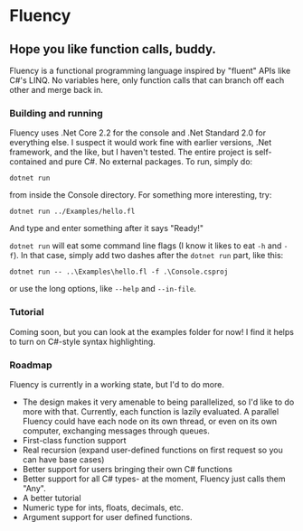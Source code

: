 # Fluency
## Hope you like function calls, buddy.


Fluency is a functional programming language inspired by "fluent" APIs like C#'s LINQ. No variables here, only function calls that can branch off each other and merge back in.


### Building and running
Fluency uses .Net Core 2.2 for the console and .Net Standard 2.0 for everything else. I suspect it would work fine with earlier versions, .Net framework, and the like, but I haven't tested. The entire project is self-contained and pure C#. No external packages. To run, simply do:

`dotnet run`

from inside the Console directory. For something more interesting, try:

`dotnet run ../Examples/hello.fl`

And type and enter something after it says "Ready!"

`dotnet run` will eat some command line flags (I know it likes to eat `-h` and `-f`). In that case, simply add two dashes after the `dotnet run` part, like this:

`dotnet run -- ..\Examples\hello.fl -f .\Console.csproj`

or use the long options, like `--help` and `--in-file`.

### Tutorial
Coming soon, but you can look at the examples folder for now!
I find it helps to turn on C#-style syntax highlighting.

### Roadmap
Fluency is currently in a working state, but I'd to do more.
- The design makes it very amenable to being parallelized, so I'd like to do more with that. Currently, each function is lazily evaluated. A parallel Fluency could have each node on its own thread, or even on its own computer, exchanging messages through queues.
- First-class function support
- Real recursion (expand user-defined functions on first request so you can have base cases)
- Better support for users bringing their own C# functions
- Better support for all C# types- at the moment, Fluency just calls them "Any".
- A better tutorial
- Numeric type for ints, floats, decimals, etc.
- Argument support for user defined functions.
